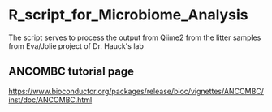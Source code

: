 # R_script_for_Microbiome_Analysis

The script serves to process the output from Qiime2 from the litter samples from Eva/Jolie project of Dr. Hauck's lab


## ANCOMBC tutorial page
   https://www.bioconductor.org/packages/release/bioc/vignettes/ANCOMBC/inst/doc/ANCOMBC.html
